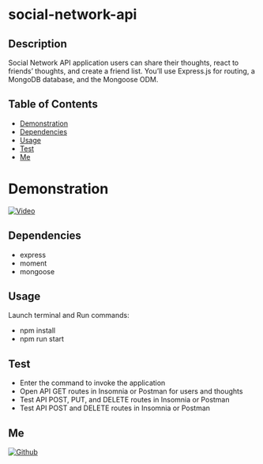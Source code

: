 # social-network-api

## Description
 Social Network API application users can share their thoughts, react to friends’ thoughts, and create a friend list. You’ll use Express.js for routing, a MongoDB database, and the Mongoose ODM.
 
## Table of Contents

- [Demonstration](#Demonstration)
- [Dependencies](#Dependencies)
- [Usage](#Usage)
- [Test](#Test)
- [Me](#Me)

# Demonstration
[![Video](https://img.shields.io/badge/Video-Link-52A55D.svg)](https://drive.google.com/file/d/1obZEdoSWFj9QZHbscRPFMm7FmLtn3FjI/view)
<!-- [Demonstration Video](https://drive.google.com/file/d/1obZEdoSWFj9QZHbscRPFMm7FmLtn3FjI/view) -->

## Dependencies
- express
- moment
- mongoose

## Usage
Launch terminal and Run commands:
- npm install
- npm run start

## Test 
- Enter the command to invoke the application
- Open API GET routes in Insomnia or Postman for users and thoughts
- Test API POST, PUT, and DELETE routes in Insomnia or Postman
- Test API POST and DELETE routes in Insomnia or Postman

## Me
[![Github](https://img.shields.io/badge/Github-Torabis-52A55D.svg)](https://github.com/Torabis)